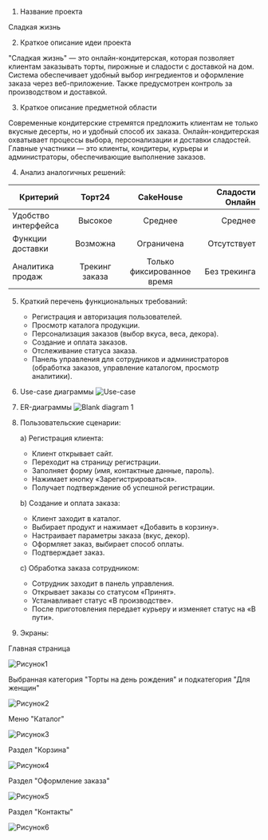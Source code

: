 1. Название проекта
   
Сладкая жизнь

2. Краткое описание идеи проекта
   
"Сладкая жизнь" — это онлайн-кондитерская, которая позволяет клиентам заказывать торты, пирожные и сладости с доставкой на дом. Система обеспечивает удобный выбор ингредиентов и оформление заказа через веб-приложение. Также предусмотрен контроль за производством и доставкой.

3. Краткое описание предметной области
   
Современные кондитерские стремятся предложить клиентам не только вкусные десерты, но и удобный способ их заказа. Онлайн-кондитерская охватывает процессы выбора, персонализации и доставки сладостей. Главные участники — это клиенты, кондитеры, курьеры и администраторы, обеспечивающие выполнение заказов.

4. Анализ аналогичных решений:
   
| Критерий | Торт24 | CakeHouse  | Сладости Онлайн |  
|-------------|:-------------:|:-----:|-------:|  
| Удобство интерфейса | Высокое | Среднее | Среднее |  
| Функции доставки | Возможна | Ограничена | Отсутствует |  
| Аналитика продаж | Трекинг заказа | Только фиксированное время | Без трекинга |  

5. Краткий перечень функциональных требований:
   
   - Регистрация и авторизация пользователей.
   - Просмотр каталога продукции.
   - Персонализация заказов (выбор вкуса, веса, декора).
   - Создание и оплата заказов.
   - Отслеживание статуса заказа.
   - Панель управления для сотрудников и администраторов (обработка заказов, управление каталогом, просмотр аналитики).

6. Use-case диаграммы
   ![Use-case](https://github.com/user-attachments/assets/61e1136a-c48b-4f26-8cfb-45610999d32c)

   
8. ER-диаграммы
   ![Blank diagram 1](https://github.com/user-attachments/assets/d52c5858-5e33-45e4-94fa-61fc3ac36d86)
9. Пользовательские сценарии:
   
      a) Регистрация клиента:
   
      - Клиент открывает сайт.  
      - Переходит на страницу регистрации.  
      - Заполняет форму (имя, контактные данные, пароль).  
      - Нажимает кнопку «Зарегистрироваться».  
      - Получает подтверждение об успешной регистрации.  
  
      b) Создание и оплата заказа:
   
      - Клиент заходит в каталог.  
      - Выбирает продукт и нажимает «Добавить в корзину».  
      - Настраивает параметры заказа (вкус, декор).  
      - Оформляет заказ, выбирает способ оплаты.  
      - Подтверждает заказ.  
  
      c) Обработка заказа сотрудником:
   
      - Сотрудник заходит в панель управления.  
      - Открывает заказы со статусом «Принят».  
      - Устанавливает статус «В производстве».  
      - После приготовления передает курьеру и изменяет статус на «В пути».  
10. Экраны:
    
   Главная страница
   
   ![Рисунок1](https://github.com/user-attachments/assets/8740a6c0-f811-4d96-88ab-eb0c14015f20)

   Выбранная категория "Торты на день рождения" и подкатегория "Для женщин"

   ![Рисунок2](https://github.com/user-attachments/assets/efcbd250-c6cd-4dd1-b6aa-0be045432878)

   Меню "Каталог"

   ![Рисунок3](https://github.com/user-attachments/assets/e5426edd-5854-47fc-90e2-3bc6688c46ce)

   Раздел "Корзина"

   ![Рисунок4](https://github.com/user-attachments/assets/67675be9-fdc4-4fb1-811a-ee4fc308fcae)

   Раздел "Оформление заказа"

   ![Рисунок5](https://github.com/user-attachments/assets/15d926d8-cb6b-4c67-bfed-8270b34f6568)

   Раздел "Контакты"

   ![Рисунок6](https://github.com/user-attachments/assets/a686925f-720f-415b-bb70-b6f8758f9c77)


   


